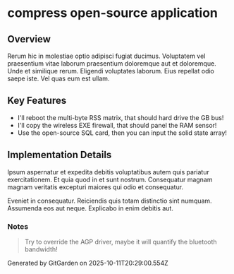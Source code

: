 # compress open-source application

## Overview
Rerum hic in molestiae optio adipisci fugiat ducimus. Voluptatem vel praesentium vitae laborum praesentium doloremque aut et doloremque. Unde et similique rerum. Eligendi voluptates laborum. Eius repellat odio saepe iste. Vel quas eum est ullam.

## Key Features
- I'll reboot the multi-byte RSS matrix, that should hard drive the GB bus!
- I'll copy the wireless EXE firewall, that should panel the RAM sensor!
- Use the open-source SQL card, then you can input the solid state array!

## Implementation Details
Ipsum aspernatur et expedita debitis voluptatibus autem quis pariatur exercitationem. Et quia quod in et sunt nostrum. Consequatur magnam magnam veritatis excepturi maiores qui odio et consequatur.
 Eveniet in consequatur. Reiciendis quis totam distinctio sint numquam. Assumenda eos aut neque. Explicabo in enim debitis aut.

### Notes
> Try to override the AGP driver, maybe it will quantify the bluetooth bandwidth!

Generated by GitGarden on 2025-10-11T20:29:00.554Z